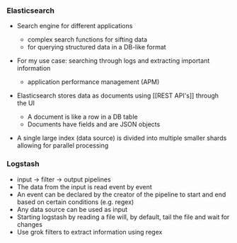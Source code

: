 ### Elasticsearch
- Search engine for different applications
	- complex search functions for sifting data
	- for querying structured data in a DB-like format
- For my use case: searching through logs and extracting important information
	- application performance management (APM)

- Elasticsearch stores data as documents using [[REST API's]] through the UI
	- A document is like a row in a DB table
	- Documents have fields and are JSON objects
- A single large index (data source) is divided into multiple smaller shards allowing for parallel processing

### Logstash
- input -> filter -> output pipelines
- The data from the input is read event by event
- An event can be declared by the creator of the pipeline to start and end based on certain conditions (e.g. regex)
- Any data source can be used as input
- Starting logstash by reading a file will, by default, tail the file and wait for changes
- Use grok filters to extract information using regex